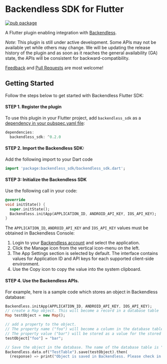 # Backendless SDK for Flutter

[![pub package](https://img.shields.io/pub/v/backendless_sdk.svg)](https://pub.dartlang.org/packages/backendless_sdk)

A Flutter plugin enabling integration with [Backendless](https://backendless.com).

*Note*: This plugin is still under active development. Some APIs may not be available yet while others may change. 
We will be updating the release history of the plugin and as soon as it reaches the general availability (GA) state, 
the APIs will be consistent for backward-compatibility.

[Feedback](https://github.com/Backendless/Flutter-SDK/issues) and [Pull Requests](https://github.com/Backendless/Flutter-SDK/pulls) are most welcome!

## Getting Started

Follow the steps below to get started with Backendless Flutter SDK:

#### STEP 1. Register the plugin
To use this plugin in your Flutter project, add `backendless_sdk` as a [dependency in your pubspec.yaml file](https://flutter.io/platform-plugins/):
```dart
dependencies:
  backendless_sdk: ^0.2.0
```
#### STEP 2. Import the Backendless SDK:
Add the following import to your Dart code
```dart
import 'package:backendless_sdk/backendless_sdk.dart';
```
#### STEP 3: Initialize the Backendless SDK
Use the following call in your code:
```dart
@override
void initState() {
  super.initState();
  Backendless.initApp(APPLICATION_ID, ANDROID_API_KEY, IOS_API_KEY);
}
```
The `APPLICATION_ID`, `ANDROID_API_KEY` and `IOS_API_KEY` values must be obtained in Backendless Console:
1. Login to your [Backendless account](https://develop.backendless.com) and select the application.
2. Click the Manage icon from the vertical icon-menu on the left.
3. The App Settings section is selected by default. The interface contains values for Application ID and API keys for each supported client-side environment.
4. Use the Copy icon to copy the value into the system clipboard.

#### STEP 4. Use the Backendless APIs.
For example, here is a sample code which stores an object in Backendless database:
```dart
Backendless.initApp(APPLICATION_ID, ANDROID_API_KEY, IOS_API_KEY);
// create a Map object. This will become a record in a database table
Map testObject = new Map();

// add a property to the object. 
// The property name ("foo") will become a column in the database table
// The property value ("bar") will be stored as a value for the stored record
testObject["foo"] = "bar";

// Save the object in the database. The name of the database table is "TestTable".
Backendless.data.of("TestTable").save(testObject).then(
  (response) => print("Object is saved in Backendless. Please check in the console."));
```
